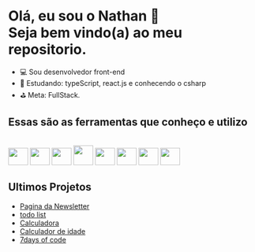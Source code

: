 # Olá, eu sou o Nathan 👋 <br> Seja bem vindo(a) ao meu repositorio.


- 💻 Sou desenvolvedor front-end
- 📖 Estudando: typeScript, react.js e conhecendo o csharp 
- ⛳ Meta: FullStack.
 ## Essas são as ferramentas que conheço e utilizo
<div style="display: inline-block;"><br>
    <img width="40" height="35" src="https://cdn.jsdelivr.net/gh/devicons/devicon/icons/html5/html5-original.svg" />
    <img width="40" height="35"  src="https://cdn.jsdelivr.net/gh/devicons/devicon/icons/css3/css3-original.svg" />
    <img width="40" height="35"  src="https://cdn.jsdelivr.net/gh/devicons/devicon/icons/javascript/javascript-original.svg" />
    <img width="40" height="40"  src="https://cdn.jsdelivr.net/gh/devicons/devicon/icons/bootstrap/bootstrap-original.svg" />
    <img width="40" height="35"  src="https://cdn.jsdelivr.net/gh/devicons/devicon/icons/sass/sass-original.svg" />
    <img width="40" height="35"  src="https://cdn.jsdelivr.net/gh/devicons/devicon/icons/typescript/typescript-original.svg" />
    <img width="40" height="35"  src="https://cdn.jsdelivr.net/gh/devicons/devicon/icons/react/react-original.svg" />      
    <img width="40" height="35"  src="https://cdn.jsdelivr.net/gh/devicons/devicon/icons/csharp/csharp-original.svg" />
</div>
<br>

## Ultimos Projetos

- [Pagina da Newsletter](https://alura-newsletter-pied.vercel.app/)
- [todo list](https://todo-list-nth.vercel.app/)
- [Calculadora](https://calculadora-nth.vercel.app/)
- [Calculador de idade](https://calculador-de-idade-nth.vercel.app/)
- [7days of code](https://7daysofcodenathanlds.vercel.app/)
  

